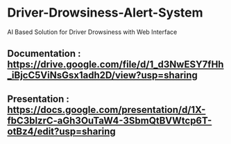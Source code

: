# Driver-Drowsiness-Alert-System
AI Based Solution for Driver Drowsiness with Web Interface

## Documentation : https://drive.google.com/file/d/1_d3NwESY7fHh_iBjcC5ViNsGsx1adh2D/view?usp=sharing

## Presentation : https://docs.google.com/presentation/d/1X-fbC3blzrC-aGh3OuTaW4-3SbmQtBVWtcp6T-otBz4/edit?usp=sharing
